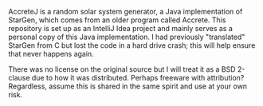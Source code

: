 AccreteJ is a random solar system generator, a Java implementation of StarGen, which comes from an older program called Accrete. This repository is set up as an IntelliJ Idea project and mainly serves as a personal copy of this Java implementation. I had previously "translated" StarGen from C but lost the code in a hard drive crash; this will help ensure that never happens again.

There was no license on the original source but I will treat it as a BSD 2-clause due to how it was distributed. Perhaps freeware with attribution? Regardless, assume this is shared in the same spirit and use at your own risk.
